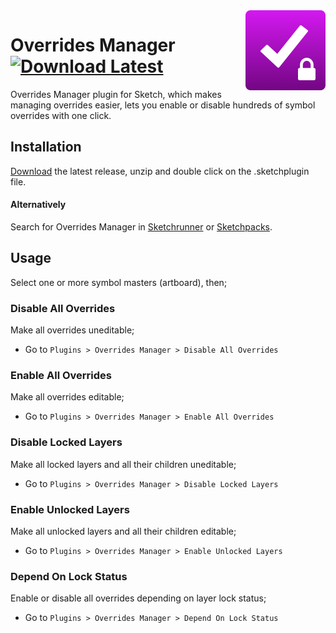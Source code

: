 <img src="https://github.com/ozgurgunes/Sketch-Overrides-Manager/blob/master/assets/icon.png?raw=true" alt="Sketch Overrides manager" width="128" align="right" />

# Overrides Manager  [![Download Latest][image]][link]

[image]: https://img.shields.io/github/release/ozgurgunes/Sketch-Overrides-Manager.svg?label=Download
[link]: https://github.com/ozgurgunes/Sketch-Overrides-Manager/releases/latest/download/overrides-manager.sketchplugin.zip

Overrides Manager plugin for Sketch, which makes managing overrides easier, lets you enable or disable hundreds of symbol overrides with one click.

## Installation

[Download][link] the latest release, unzip and double click on the .sketchplugin file.

#### Alternatively

Search for Overrides Manager in [Sketchrunner](http://sketchrunner.com/) or [Sketchpacks](https://sketchpacks.com/).

## Usage

Select one or more symbol masters (artboard), then;

### Disable All Overrides

Make all overrides uneditable;

* Go to ```Plugins > Overrides Manager > Disable All Overrides```

### Enable All Overrides

Make all overrides editable;

* Go to ```Plugins > Overrides Manager > Enable All Overrides```

### Disable Locked Layers

Make all locked layers and all their children uneditable;

* Go to ```Plugins > Overrides Manager > Disable Locked Layers```

### Enable Unlocked Layers

Make all unlocked layers and all their children editable;

* Go to ```Plugins > Overrides Manager > Enable Unlocked Layers```

### Depend On Lock Status

Enable or disable all overrides depending on layer lock status;

* Go to ```Plugins > Overrides Manager > Depend On Lock Status```

